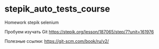 # stepik_auto_tests_course
Homework stepik selenium

Пробуем изучать Git 
https://stepik.org/lesson/187065/step/7?unit=161976

Полезные ссылки:
https://git-scm.com/book/ru/v2/
